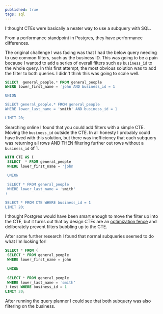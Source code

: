 ```yaml
---
published: true
tags: sql
---
```


I thought CTEs were basically a neater way to use a subquery with SQL.

From a performance standpoint in Postgres, they have performance differences.

The original challenge I was facing was that I had the below query needing to use common filters, such as the business ID. This was going to be a pain because I wanted to add a series of overall filters such as `business_id` to the whole query. In this first attempt, the most obvious solution was to add the filter to both queries. I didn't think this was going to scale well.

```sql
SELECT  general_people.* FROM general_people
WHERE lower_first_name = 'john AND business_id = 1

UNION

SELECT general_people.* FROM general_people
WHERE lower_last_name = 'smith' AND business_id = 1

LIMIT 20;
```

Searching online I found that you could add filters with a simple CTE. Moving the `business_id` outside the CTE. In all honesty I probably could have lived with this solution, but there was inefficiency that each subquery was returning all rows AND THEN filtering further out rows without a `business_id` of 1.


```sql
WITH CTE AS (
 SELECT  * FROM general_people
 WHERE lower_first_name = 'john
 
 UNION
 
 SELECT * FROM general_people
 WHERE lower_last_name = 'smith'
)

SELECT * FROM CTE WHERE business_id = 1
LIMIT 20;
```

I thought Postgres would have been smart enough to move the filter up into the CTE, but it turns out that by design CTEs are an [optimization fence](https://robots.thoughtbot.com/advanced-postgres-performance-tips#common-table-expressions-and-subqueries) and deliberately prevent filters bubbling up to the CTE.

After some further research I found that normal subqueries seemed to do what I'm looking for!

```sql
SELECT * FROM (
 SELECT * FROM general_people
 WHERE lower_first_name = john
 
 UNION
 
 SELECT * FROM general_people
 WHERE lower_last_name = 'smith'
) test WHERE business_id = 1
LIMIT 20;
```

After running the query planner I could see that both subquery was also filtering on the business.
